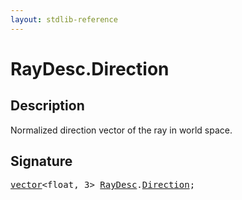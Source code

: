 ```yaml
---
layout: stdlib-reference
---
```


# RayDesc.Direction

## Description

Normalized direction vector of the ray in world space.


## Signature
<pre>
<a href="../types/vector/index" class="code_type">vector</a>&lt;<span class="code_keyword">float</span>, 3&gt; <a href="../types/raydesc-03/index" class="code_type">RayDesc</a>.<a href="direction-0" class="code_var">Direction</a>;
</pre>


